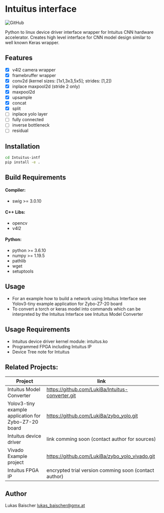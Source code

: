 # Intuitus interface
![GitHub](https://img.shields.io/github/license/LukiBa/Intuitus-intf)

Python to linux device driver interface wrapper for Intuitus CNN hardware accelerator. 
Creates high level interface for CNN model design similar to well known Keras wrapper. 

## Features

- [x] v4l2 camera wrapper 
- [x] framebruffer wrapper 
- [x] conv2d (kernel sizes: [1x1,3x3,5x5]; strides: [1,2])
- [x] inplace maxpool2d (stride 2 only)
- [x] maxpool2d
- [x] upsample
- [x] concat
- [x] split
- [ ] inplace yolo layer  
- [ ] fully connected
- [ ] inverse bottleneck 
- [ ] residual 

## Installation
````sh
cd Intuitus-intf
pip install -e .
````

## Build Requirements
#### Compiler:
- swig >= 3.0.10
#### C++ Libs:
- opencv
- v4l2
#### Python:
- python >= 3.6.10
- numpy >= 1.19.5
- pathlib
- wget
- setuptools

## Usage 
- For an example how to build a network using Intuitus Interface see Yolov3-tiny example application for Zybo-Z7-20 board 
- To convert a torch or keras model into commands which can be interpreted by the Intuitus Interface see Intuitus Model Converter 

## Usage Requirements
- Intuitus device driver kernel module: intuitus.ko 
- Programmed FPGA including Intuitus IP 
- Device Tree note for Intuitus

## Related Projects: 
| Project | link |
| ------ | ------ |
| Intuitus Model Converter | <https://github.com/LukiBa/Intuitus-converter.git> |
| Yolov3-tiny example application for Zybo-Z7-20 board | <https://github.com/LukiBa/zybo_yolo.git> |
| Intuitus device driver | link comming soon (contact author for sources) |
| Vivado Example project| https://github.com/LukiBa/zybo_yolo_vivado.git |
| Intuitus FPGA IP | encrypted trial version comming soon (contact author) |

## Author
Lukas Baischer 
lukas_baischer@gmx.at


